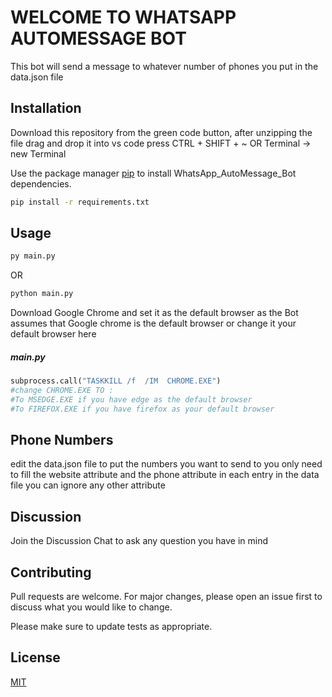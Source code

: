 # WELCOME TO WHATSAPP AUTOMESSAGE BOT

This bot will send a message to whatever number of phones you put in the data.json file

## Installation
Download this repository from the green code button, after unzipping the file drag and drop it into vs code press CTRL + SHIFT + ~ OR Terminal -> new Terminal

Use the package manager [pip](https://pip.pypa.io/en/stable/) to install WhatsApp_AutoMessage_Bot dependencies.

```bash
pip install -r requirements.txt
```

## Usage

```bash
py main.py
````
OR 
```bash
python main.py
```
Download Google Chrome and set it as the default browser as the Bot assumes that Google chrome is the default browser or change it your default browser here
##### main.py
```python
subprocess.call("TASKKILL /f  /IM  CHROME.EXE") 
#change CHROME.EXE TO : 
#To MSEDGE.EXE if you have edge as the default browser
#To FIREFOX.EXE if you have firefox as your default browser
```
## Phone Numbers
edit the data.json file to put the numbers you want to send to you only need to fill the website attribute and the phone attribute in each entry in the data file you can ignore any other attribute 
## Discussion
Join the Discussion Chat to ask any question you have in mind
## Contributing

Pull requests are welcome. For major changes, please open an issue first
to discuss what you would like to change.

Please make sure to update tests as appropriate.

## License

[MIT](https://choosealicense.com/licenses/mit/)
